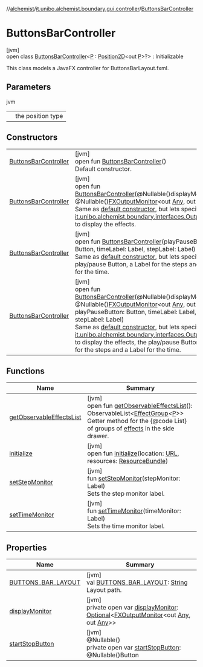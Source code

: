 //[alchemist](../../../index.md)/[it.unibo.alchemist.boundary.gui.controller](../index.md)/[ButtonsBarController](index.md)

# ButtonsBarController

[jvm]\
open class [ButtonsBarController](index.md)<[P](index.md) : [Position2D](../../it.unibo.alchemist.model.interfaces/-position2-d/index.md)<out [P](../../it.unibo.alchemist.boundary.monitor/-f-x-time-monitor/index.md)>?> : Initializable

This class models a JavaFX controller for ButtonsBarLayout.fxml.

## Parameters

jvm

| | |
|---|---|
| <P> | the position type |

## Constructors

| | |
|---|---|
| [ButtonsBarController](-buttons-bar-controller.md) | [jvm]<br>open fun [ButtonsBarController](-buttons-bar-controller.md)()<br>Default constructor. |
| [ButtonsBarController](-buttons-bar-controller.md) | [jvm]<br>open fun [ButtonsBarController](-buttons-bar-controller.md)(@Nullable()displayMonitor: @Nullable()[FXOutputMonitor](../../it.unibo.alchemist.boundary.interfaces/-f-x-output-monitor/index.md)<out [Any](https://kotlinlang.org/api/latest/jvm/stdlib/kotlin/-any/index.html), out [Any](https://kotlinlang.org/api/latest/jvm/stdlib/kotlin/-any/index.html)>)<br>Same as [default constructor](-buttons-bar-controller.md), but lets specify an [it.unibo.alchemist.boundary.interfaces.OutputMonitor](../../it.unibo.alchemist.boundary.interfaces/-output-monitor/index.md) to display the effects. |
| [ButtonsBarController](-buttons-bar-controller.md) | [jvm]<br>open fun [ButtonsBarController](-buttons-bar-controller.md)(playPauseButton: Button, timeLabel: Label, stepLabel: Label)<br>Same as [default constructor](-buttons-bar-controller.md), but lets specify the play/pause Button, a Label for the steps and a Label for the time. |
| [ButtonsBarController](-buttons-bar-controller.md) | [jvm]<br>open fun [ButtonsBarController](-buttons-bar-controller.md)(@Nullable()displayMonitor: @Nullable()[FXOutputMonitor](../../it.unibo.alchemist.boundary.interfaces/-f-x-output-monitor/index.md)<out [Any](https://kotlinlang.org/api/latest/jvm/stdlib/kotlin/-any/index.html), out [Any](https://kotlinlang.org/api/latest/jvm/stdlib/kotlin/-any/index.html)>, playPauseButton: Button, timeLabel: Label, stepLabel: Label)<br>Same as [default constructor](-buttons-bar-controller.md), but lets specify an [it.unibo.alchemist.boundary.interfaces.OutputMonitor](../../it.unibo.alchemist.boundary.interfaces/-output-monitor/index.md) to display the effects, the play/pause Button, a Label for the steps and a Label for the time. |

## Functions

| Name | Summary |
|---|---|
| [getObservableEffectsList](get-observable-effects-list.md) | [jvm]<br>open fun [getObservableEffectsList](get-observable-effects-list.md)(): ObservableList<[EffectGroup](../../it.unibo.alchemist.boundary.gui.effects/-effect-group/index.md)<[P](../../it.unibo.alchemist.boundary.monitor/-f-x-time-monitor/index.md)>><br>Getter method for the {@code List} of groups of [effects](../../it.unibo.alchemist.boundary.gui.effects/-effect-f-x/index.md) in the side drawer. |
| [initialize](initialize.md) | [jvm]<br>open fun [initialize](initialize.md)(location: [URL](https://docs.oracle.com/javase/8/docs/api/java/net/URL.html), resources: [ResourceBundle](https://docs.oracle.com/javase/8/docs/api/java/util/ResourceBundle.html)) |
| [setStepMonitor](set-step-monitor.md) | [jvm]<br>fun [setStepMonitor](set-step-monitor.md)(stepMonitor: Label)<br>Sets the step monitor label. |
| [setTimeMonitor](set-time-monitor.md) | [jvm]<br>fun [setTimeMonitor](set-time-monitor.md)(timeMonitor: Label)<br>Sets the time monitor label. |

## Properties

| Name | Summary |
|---|---|
| [BUTTONS_BAR_LAYOUT](-b-u-t-t-o-n-s_-b-a-r_-l-a-y-o-u-t.md) | [jvm]<br>val [BUTTONS_BAR_LAYOUT](-b-u-t-t-o-n-s_-b-a-r_-l-a-y-o-u-t.md): [String](https://docs.oracle.com/javase/8/docs/api/java/lang/String.html)<br>Layout path. |
| [displayMonitor](display-monitor.md) | [jvm]<br>private open var [displayMonitor](display-monitor.md): [Optional](https://docs.oracle.com/javase/8/docs/api/java/util/Optional.html)<[FXOutputMonitor](../../it.unibo.alchemist.boundary.interfaces/-f-x-output-monitor/index.md)<out [Any](https://kotlinlang.org/api/latest/jvm/stdlib/kotlin/-any/index.html), out [Any](https://kotlinlang.org/api/latest/jvm/stdlib/kotlin/-any/index.html)>> |
| [startStopButton](start-stop-button.md) | [jvm]<br>@Nullable()<br>private open var [startStopButton](start-stop-button.md): @Nullable()Button |
